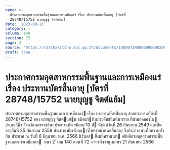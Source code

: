```yaml
---
name: >-
  ประกาศกรมอุตสาหกรรมพื้นฐานและการเหมืองแร่ เรื่อง ประทานบัตรสิ้นอายุ [บัตรที่
  28748/15752 นายบุญชู จิตต์แย้ม]
date: '2023-09-21'
category: ง
volume: 140
section: 72
page: 2
source: 'https://ratchakitcha.soc.go.th/documents/140D072N0000000000200.pdf'
draft: true
---
```


# ประกาศกรมอุตสาหกรรมพื้นฐานและการเหมืองแร่ เรื่อง ประทานบัตรสิ้นอายุ [บัตรที่ 28748/15752 นายบุญชู จิตต์แย้ม]

ประกาศกรมอุตสาหกรรมพื้นฐานและการเหมืองแร เรื่อง ประทานบัตรสิ้นอายุ ด้วยประทานบัตรที่ 28748/15752 ของ นายบุญชู จิตตแยม ชนิดแรหินประดับชนิดหินทราย ที่ตําบลคลองไผ อําเภอสีคิ้ว จังหวัดนครราชสีมา ประทานบัต รมีอายุ 10 ป นับแต่วันที่ 26 กันยายน 2549 และสิ้นอายุวันที่ 25 กันยายน 2559 ประทานบัตรดังกลาวได้ครบกําหนดสิ้นอายุ จึงประกาศมาเพื่อทราบทั่วกัน ประกาศ ณ วันที่ 6 มิถุนายน พ.ศ. 2566 นิรันดร ยิ่งมหิศรานนท อธิบดีกรมอุตสาหกรรมพื้นฐานและการเหมืองแร ้ หนา 2 ่ เลม 140 ตอนที่ 72 ง ราชกิจจานุเบกษา 21 กันยายน 2566
